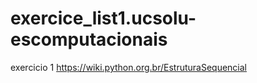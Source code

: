 # exercice_list1.ucsolu-escomputacionais
exercicio 1 
https://wiki.python.org.br/EstruturaSequencial
